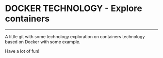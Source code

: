 # DOCKER TECHNOLOGY - Explore containers 
----------------------------------------

A little git with some technology exploration on containers technology based on Docker
with some example.

Have a lot of fun!

